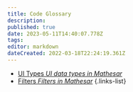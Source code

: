 ```yaml
---
title: Code Glossary
description: 
published: true
date: 2023-05-11T14:40:07.778Z
tags: 
editor: markdown
dateCreated: 2022-03-18T22:24:19.361Z
---
```


- [UI Types *UI data types in Mathesar*](/en/engineering/glossary/ui-types)
- [Filters *Filters in Mathesar*](/en/engineering/glossary/filters)
{.links-list}
